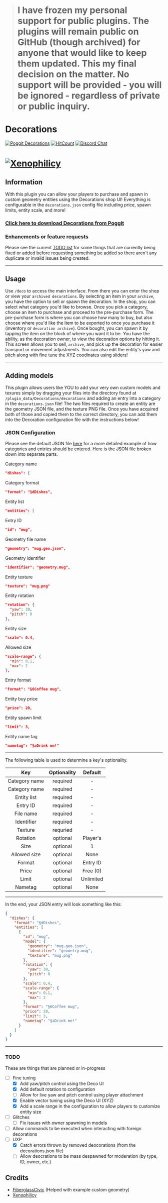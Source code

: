> # I have frozen my personal support for public plugins. The plugins will remain public on GitHub (though archived) for anyone that would like to keep them updated.  This my final decision on the matter. No support will be provided - you will be ignored - regardless of private or public inquiry.

# Decorations
[![Poggit Decorations](https://poggit.pmmp.io/shield.state/Decorations)](https://poggit.pmmp.io/p/Decorations)
[![HitCount](http://hits.xenoservers.net:4000/Xenophilicy/Decorations.svg)](http://hits.xenoservers.net:4000)
[![Discord Chat](https://img.shields.io/discord/490677165289897995.svg)](https://discord.xenoservers.net)

# [![Xenophilicy](http://file.xenoservers.net/Resources/GitHub-Resources/decorations/screenshot.png)]()

## Information
With this plugin you can allow your players to purchase and spawn in custom geometry entities using the Decorations shop UI! Everything is configurable in the `decorations.json` config file including price, spawn limits, entity scale, and more!

### [Click here to download Decorations from Poggit](https://poggit.pmmp.io/p/Decorations/)

### Enhancments or feature requests
Please see the current [TODO list](https://github.com/Xenophilicy/Decorations#TODO) for some things that are currently being fixed or added before requesting something be added so there aren't any duplicate or invalid issues being created.

***

## Usage
Use `/deco` to access the main interface. From there you can enter the shop or view your `archived decorations`. By selecting an item in your `archive`, you have the option to sell or spawn the decoration. In the shop, you can select what category you'd like to browse. Once you pick a category, choose an item to purchase and proceed to the pre-purchase form. The pre-purchase form is where you can choose how many to buy, but also choose where you'd like the item to be exported to once you purchase it (inventory or `decoration archive`). Once bought, you can spawn it by tapping the item on the block of where you want it to be. You have the ability, as the decoration owner, to view the decoration options by hitting it. This screen allows you to sell, `archive`, and pick up the decoration for easier transport or movement adjustments. You can also edit the entity's yaw and pitch along with fine tune the XYZ coodinates using sliders!

***

## Adding models
This plugin allows users like YOU to add your very own custom models and texures simply by dragging your files into the directory found at `/plugin_data/Decorations/decorations` and adding an entry into a category in the `decorations.json` file! The two files required to create an entity are the geometry JSON file, and the texture PNG file. Once you have acquired both of those and copied them to the correct directory, you can add them into the Decoration configuration file with the instructions below!

### JSON Configuration
Please see the default JSON file [here](https://github.com/Xenophilicy/Decorations/blob/master/resources/decorations.json) for a more detailed example of how categories and entries should be entered.
Here is the JSON file broken down into separate parts. 

Category name
```json
"dishes": {
```

Category format
```json
"format": "§dDishes",
```

Entity list
```json
"entities": [
```

Entry ID
```json
"id": "mug",
```

Geometry file name            
```json
"geometry": "mug.geo.json",
```

Geometry identifier
```json
"identifier": "geometry.mug",
```

Entity texture
```json
"texture": "mug.png"
```

Entity rotation
```json
"rotation": {
  "yaw": 30,
  "pitch": 0
},
```

Entity size
```json
"scale": 0.4,
```

Allowed size
```json
"scale-range": {
  "min": 0.1,
  "max": 2
},
```

Entry format
```json
"format": "§6Coffee mug",
```

Entity buy price
```json
"price": 20,
```

Entity spawn limit
```json
"limit": 3,
```

Entity name tag            
```json
"nametag": "§aDrink me!"
```

***

The following table is used to determine a key's optionality.

|      Key      | Optionality |  Default  |
|:-------------:|:-----------:|:---------:|
| Category name |   required  |     -     |
| Category name |   required  |     -     |
|  Entity list  |   required  |     -     |
|    Entry ID   |   required  |     -     |
|   File name   |   required  |     -     |
|   Identifier  |   required  |     -     |
|    Texture    |   requried  |     -     |
|    Rotation   |   optional  |  Player's |
|      Size     |   optional  |     1     |
|  Allowed size |   optional  |    None   |
|     Format    |   optional  |  Entry ID |
|     Price     |   optional  |  Free (0) |
|     Limit     |   optional  | Unlimited |
|    Nametag    |   optional  |    None   |

***

In the end, your JSON entry will look something like this:
```json
{
  "dishes": {
    "format": "§dDishes",
    "entities": [
      {
        "id": "mug",
        "model": {
          "geometry": "mug.geo.json",
          "identifier": "geometry.mug",
          "texture": "mug.png"
        },
        "rotation": {
          "yaw": 30,
          "pitch": 0
        },
        "scale": 0.4,
        "scale-range": {
          "min": 0.1,
          "max": 2
        },
        "format": "§6Coffee mug",
        "price": 20,
        "limit": 3,
        "nametag": "§aDrink me!"
      }
    ]
  }
}
```

***

### TODO
These are things that are planned or in-progress
- [ ] Fine tuning
    - [X] Add yaw/pitch control using the Deco UI
    - [X] Add default rotation to configuration
    - [ ] Allow for live yaw and pitch control using player attachment
    - [X] Enable vector tuning using the Deco UI (XYZ)
    - [X] Add a scale range in the configuration to allow players to customize entity size
- [ ] Glitches
    - [ ] Fix issues with owner spawning in models
- [ ] Allow commands to be executed when interacting with foreign decorations
- [ ] UXP
    - [X] Catch errors thrown by removed deocorations (from the decorations.json file)
    - [ ] Allow deocrations to be mass despawned for moderation (by type, ID, owner, etc.)

## Credits
* [FiberglassCivic](https://github.com/95CivicSi/) (Helped with example custom geometry)
* [Xenophilicy](https://github.com/Xenophilicy/)
